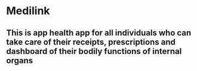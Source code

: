 # Medilink


## This is app health app for all individuals who can take care of their receipts, prescriptions and dashboard of their bodily functions of internal organs